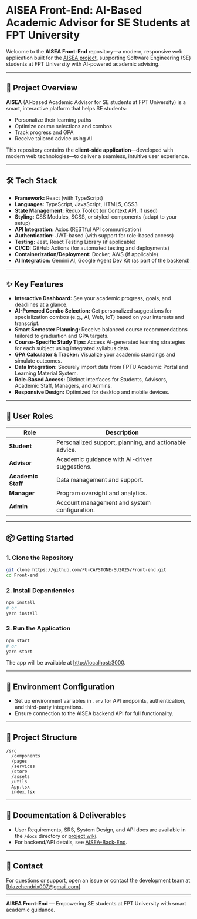 # AISEA Front-End: AI-Based Academic Advisor for SE Students at FPT University

Welcome to the **AISEA Front-End** repository—a modern, responsive web application built for the [AISEA project](https://github.com/FU-CAPSTONE-SU2025), supporting Software Engineering (SE) students at FPT University with AI-powered academic advising.

---

## 🚀 Project Overview

**AISEA** (AI-based Academic Advisor for SE students at FPT University) is a smart, interactive platform that helps SE students:
- Personalize their learning paths
- Optimize course selections and combos
- Track progress and GPA
- Receive tailored advice using AI

This repository contains the **client-side application**—developed with modern web technologies—to deliver a seamless, intuitive user experience.

---

## 🛠️ Tech Stack

- **Framework:** React (with TypeScript) <!-- or Angular, update as needed -->
- **Languages:** TypeScript, JavaScript, HTML5, CSS3
- **State Management:** Redux Toolkit (or Context API, if used)
- **Styling:** CSS Modules, SCSS, or styled-components (adapt to your setup)
- **API Integration:** Axios (RESTful API communication)
- **Authentication:** JWT-based (with support for role-based access)
- **Testing:** Jest, React Testing Library (if applicable)
- **CI/CD:** GitHub Actions (for automated testing and deployments)
- **Containerization/Deployment:** Docker, AWS (if applicable)
- **AI Integration:** Gemini AI, Google Agent Dev Kit (as part of the backend)

---

## ✨ Key Features

- **Interactive Dashboard:** See your academic progress, goals, and deadlines at a glance.
- **AI-Powered Combo Selection:** Get personalized suggestions for specialization combos (e.g., AI, Web, IoT) based on your interests and transcript.
- **Smart Semester Planning:** Receive balanced course recommendations tailored to graduation and GPA targets.
- **Course-Specific Study Tips:** Access AI-generated learning strategies for each subject using integrated syllabus data.
- **GPA Calculator & Tracker:** Visualize your academic standings and simulate outcomes.
- **Data Integration:** Securely import data from FPTU Academic Portal and Learning Material System.
- **Role-Based Access:** Distinct interfaces for Students, Advisors, Academic Staff, Managers, and Admins.
- **Responsive Design:** Optimized for desktop and mobile devices.

---

## 👥 User Roles

| Role           | Description                                                      |
|----------------|------------------------------------------------------------------|
| **Student**    | Personalized support, planning, and actionable advice.           |
| **Advisor**    | Academic guidance with AI-driven suggestions.                    |
| **Academic Staff** | Data management and support.                                 |
| **Manager**    | Program oversight and analytics.                                 |
| **Admin**      | Account management and system configuration.                     |

---

## 📦 Getting Started

### 1. Clone the Repository

```bash
git clone https://github.com/FU-CAPSTONE-SU2025/Front-end.git
cd Front-end
```

### 2. Install Dependencies

```bash
npm install
# or
yarn install
```

### 3. Run the Application

```bash
npm start
# or
yarn start
```

The app will be available at [http://localhost:3000](http://localhost:3000).

---

## 🔗 Environment Configuration

- Set up environment variables in `.env` for API endpoints, authentication, and third-party integrations.
- Ensure connection to the AISEA backend API for full functionality.

---

## 🧩 Project Structure

```
/src
  /components
  /pages
  /services
  /store
  /assets
  /utils
  App.tsx
  index.tsx
```

---

## 📄 Documentation & Deliverables

- User Requirements, SRS, System Design, and API docs are available in the `/docs` directory or [project wiki](https://drive.google.com/drive/u/1/folders/1Z9PZd7Un842QkpQYVt6cMeUGcW2ZJDjd).
- For backend/API details, see [AISEA-Back-End](https://github.com/FU-CAPSTONE-SU2025/Back-end).


---

## 📧 Contact

For questions or support, open an issue or contact the development team at [blazehendrix007@gmail.com].

---

**AISEA Front-End** — Empowering SE students at FPT University with smart academic guidance.
